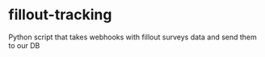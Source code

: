 # fillout-tracking
Python script that takes webhooks with fillout surveys data and send them to our DB
